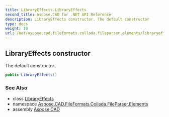 ```yaml
---
title: LibraryEffects.LibraryEffects
second_title: Aspose.CAD for .NET API Reference
description: LibraryEffects constructor. The default constructor
type: docs
weight: 10
url: /net/aspose.cad.fileformats.collada.fileparser.elements/libraryeffects/libraryeffects/
---
```

## LibraryEffects constructor

The default constructor.

```csharp
public LibraryEffects()
```

### See Also

* class [LibraryEffects](../)
* namespace [Aspose.CAD.FileFormats.Collada.FileParser.Elements](../../libraryeffects/)
* assembly [Aspose.CAD](../../../)


